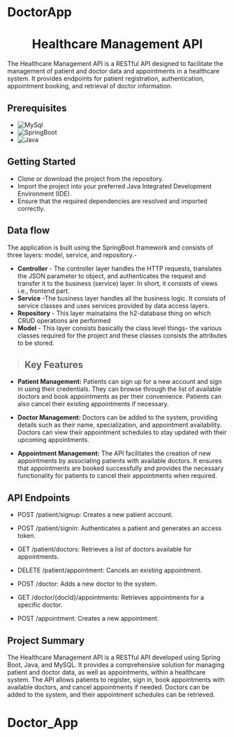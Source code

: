 # DoctorApp
<h1 align="center">Healthcare Management API 
</h1>

The Healthcare Management API is a RESTful API designed to facilitate the management of patient and doctor data and appointments in a healthcare system. It provides endpoints for patient registration, authentication, appointment booking, and retrieval of doctor information.

## Prerequisites
* ![MySql](https://img.shields.io/badge/DBMS-MYSQL%205.7%20or%20Higher-red)
 * ![SpringBoot](https://img.shields.io/badge/Framework-SpringBoot-green)
* ![Java](https://img.shields.io/badge/Language-Java%208%20or%20higher-yellow)

## Getting Started
* Clone or download the project from the repository.
* Import the project into your preferred Java Integrated Development Environment (IDE).
* Ensure that the required dependencies are resolved and imported correctly.

## Data flow
 The application is built using the SpringBoot framework and consists of three layers: model, service, and repository.-

* **Controller** - The controller layer handles the HTTP requests, translates the JSON parameter to object, and authenticates the request and transfer it to the business (service) layer. In short, it consists of views i.e., frontend part.
* **Service** -The business layer handles all the business logic. It consists of service classes and uses services provided by data access layers.
* **Repository** - This layer mainatains the h2-database thing on which CRUD operations are performed
* **Model** - This layer consists basically the class level things- the various classes required for the project and these classes consists the attributes to be stored.

>## Key Features
* **Patient Management:** Patients can sign up for a new account and sign in using their credentials. They can browse through the list of available doctors and book appointments as per their convenience. Patients can also cancel their existing appointments if necessary.

* **Doctor Management:** Doctors can be added to the system, providing details such as their name, specialization, and appointment availability. Doctors can view their appointment schedules to stay updated with their upcoming appointments.

* **Appointment Management:** The API facilitates the creation of new appointments by associating patients with available doctors. It ensures that appointments are booked successfully and provides the necessary functionality for patients to cancel their appointments when required.

## API Endpoints
* POST /patient/signup: Creates a new patient account.

* POST /patient/signin: Authenticates a patient and generates an access token.

* GET /patient/doctors: Retrieves a list of doctors available for appointments.

* DELETE /patient/appointment: Cancels an existing appointment.

* POST /doctor: Adds a new doctor to the system.

* GET /doctor/{docId}/appointments: Retrieves appointments for a specific doctor.

* POST /appointment: Creates a new appointment.

## Project Summary

The Healthcare Management API is a RESTful API developed using Spring Boot, Java, and MySQL. It provides a comprehensive solution for managing patient and doctor data, as well as appointments, within a healthcare system. The API allows patients to register, sign in, book appointments with available doctors, and cancel appointments if needed. Doctors can be added to the system, and their appointment schedules can be retrieved.



# Doctor_App
